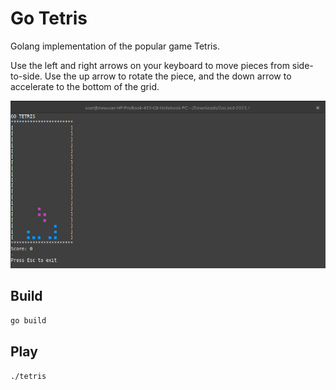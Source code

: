 # Go Tetris

Golang implementation of the popular game Tetris.

Use the left and right arrows on your keyboard to move pieces from side-to-side. Use the up arrow to rotate the piece, and the down arrow to accelerate to the bottom of the grid.

![screenshot](tetris.png)

## Build

`go build`

## Play

`./tetris`
